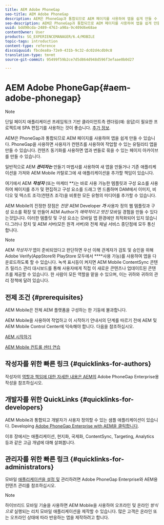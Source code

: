 ```yaml
---
title: AEM Adobe PhoneGap
seo-title: AEM Adobe PhoneGap
description: AEM은 PhoneGap과 통합되므로 AEM 페이지를 사용하여 앱을 쉽게 만들 수 있습니다. Adobe PhoneGap Enterprise를 시작하려면 이 페이지를 따르십시오.
seo-description: AEM은 PhoneGap과 통합되므로 AEM 페이지를 사용하여 앱을 쉽게 만들 수 있습니다. Adobe PhoneGap Enterprise를 시작하려면 이 페이지를 따르십시오.
uuid: bdd90cda-2489-4763-a90a-9c409d6e68ae
contentOwner: User
products: SG_EXPERIENCEMANAGER/6.4/MOBILE
topic-tags: introduction
content-type: reference
discoiquuid: fbcdea8a-72e9-431b-9c32-dc02d4cdb9c8
translation-type: tm+mt
source-git-commit: 95499f59b2ce7d5d864d948d596f3efaae0b0d27

---
```



# AEM Adobe PhoneGap{#aem-adobe-phonegap}

>[!NOTE]
>
>단일 페이지 애플리케이션 프레임워크 기반 클라이언트측 렌더링(예: 응답)이 필요한 프로젝트에 SPA 편집기를 사용하는 것이 좋습니다. [추가 정보](/help/sites-developing/spa-overview.md).

AEM은 PhoneGap과 통합되므로 AEM 페이지를 사용하여 앱을 쉽게 만들 수 있습니다. PhoneGap을 사용하면 사용자가 컨텐츠를 사용하여 작업할 수 있는 유틸리티 앱을 만들 수 있습니다. 컨텐츠 동기화를 사용하면 앱과 번들로 묶을 수 있는 페이지 아카이브를 만들 수 있습니다.

일반적으로 AEM ***관리자는*** 만들기 마법사를 사용하여 새 앱을 만들거나 기존 애플리케이션을 가져와 AEM Mobile 카탈로그에 새 애플리케이션을 추가할 책임이 있습니다.

여기에서 AEM ***작성자*** (또는 마케터 **)는 바로 사용 가능한 템플릿과 구성 요소를 사용하여 페이지를 추가 및 편집하고 구성 요소를 드래그 앤 드롭하며 DAM에서 이미지, 비디오 및 텍스트 조각(컨텐츠 조각)을 비롯한 모든 유형의 미디어를 추가할 수 있습니다.

AEM Mobile의 진정한 장점은 *전문* AEM Developer ***가*** 사용자 정의 웹 템플릿과 구성 요소를 확장 및 만들어 AEM Author가 *매력적이고 멋진* 모바일 경험을 만들 수 있다는것입니다. 이러한 템플릿 및 구성 요소는 모바일 앱 환경에만 최적화되어 있지 않습니다.그러나 장치 및 AEM 서버(모든 원격 서버)와 전체 채널 서비스 종단점에 모두 통신합니다.

>[!NOTE]
>
>AEM *작성자가* 앱이 준비되었다고 판단하면 우선 이해 관계자가 검토 및 승인을 위해 Adobe Verify(AppStore와 PlayStore 모두에서 **[](/help/mobile/phonegap-mobile-quickstart.md)**사용 가능)를 사용하여 앱을 다운로드하도록 할 수 있습니다. 녹색 표시등이 켜지면 AEM Mobile ContentSync 콘텐츠 릴리스 관리 대시보드를 통해 사용자에게 직접 이 새로운 콘텐츠나 업데이트된 콘텐츠를 제공할 수 있습니다. 한 사람이 모든 역할을 맡을 수 있으며, 이는 귀하와 귀하의 관리 정책에 달려 있습니다.

## 전제 조건 {#prerequisites}

AEM Mobile은 전체 AEM 플랫폼을 구성하는 한 기둥에 불과합니다.

AEM Mobile을 사용하여 작업하고 이 시작하기 안내서의 단계를 따르기 전에 AEM 및 AEM Mobile Control Center에 익숙해야 합니다. 다음을 참조하십시오.

[AEM 시작하기](/help/sites-deploying/deploy.md)

[AEM Mobile 컨트롤 센터 연습](/help/mobile/phonegap-authoring-apps.md)

## 작성자를 위한 빠른 링크 {#quicklinks-for-authors}

작성자의 [역할과 책임에 대한 자세한 내용은 AEM의](/help/mobile/phonegap.md) Adobe PhoneGap Enterprise용 작성을 참조하십시오.

## 개발자를 위한 QuickLinks {#quicklinks-for-developers}

AEM Mobile과 통합되고 개발자가 사용자 정의할 수 있는 샘플 애플리케이션이 있습니다. Developing [Adobe PhoneGap Enterprise with AEM을 클릭합니다](/help/mobile/developing-in-phonegap.md).

이후 장에서는 애플리케이션, 현지화, 국제화, ContentSync, Targeting, Analytics 등과 같은 고급 개념에 대해 살펴봅니다.

## 관리자를 위한 빠른 링크 {#quicklinks-for-administrators}

모바일 [애플리케이션을 설정 및](/help/mobile/administer-phonegap.md) 관리하려면 Adobe PhoneGap Enterprise와 AEM용 컨텐츠 관리를 참조하십시오.

>[!NOTE]
>
>하이브리드 모바일 기술을 사용하면 AEM Mobile을 사용하여 오프라인 및 온라인 *방식으로* 실행되는 리치 모바일 애플리케이션을 제작할 수 있습니다. 많은 고객은 온라인 또는 오프라인 상태에 따라 반응하는 앱을 제작하려고 합니다.
